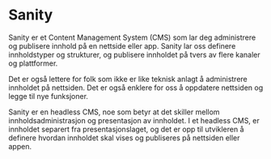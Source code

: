 # Sanity

Sanity er et Content Management System (CMS) som lar deg administrere og publisere innhold på en nettside eller app. Sanity lar oss definere innholdstyper og strukturer, og publisere innholdet på tvers av flere kanaler og plattformer.

Det er også lettere for folk som ikke er like teknisk anlagt å administrere innholdet på nettsiden. Det er også enklere for oss å oppdatere nettsiden og legge til nye funksjoner.

Sanity er en headless CMS, noe som betyr at det skiller mellom innholdsadministrasjon og presentasjon av innholdet. I et headless CMS, er innholdet separert fra presentasjonslaget, og det er opp til utvikleren å definere hvordan innholdet skal vises og publiseres på nettsiden eller appen.
